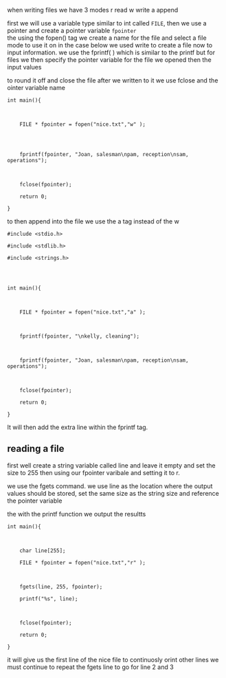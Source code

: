 when writing files we have 3 modes 
r read
w write
a append

first we will use a variable type similar to int called `FILE`, then we use a pointer and create a pointer variable `fpointer`  
the using the fopen() tag we create a name for the file and select a file mode to use it on
in the case below we used write to create a file 
now to input information.
we use the fprintf( ) which is similar to the printf but for files 
we then specify the pointer variable for the file we opened then the input values

to round it off and close the file after we written to it we use fclose and the ointer variable name
```
int main(){

  

    FILE * fpointer = fopen("nice.txt","w" );

  
  

    fprintf(fpointer, "Joan, salesman\npam, reception\nsam, operations");

  

    fclose(fpointer);

    return 0;

}
```

to then append into the file we use the a tag instead of the w
```
#include <stdio.h>

#include <stdlib.h>

#include <strings.h>

  
  

int main(){

  

    FILE * fpointer = fopen("nice.txt","a" );

  

    fprintf(fpointer, "\nkelly, cleaning");

  

    fprintf(fpointer, "Joan, salesman\npam, reception\nsam, operations");

  

    fclose(fpointer);

    return 0;

}
```
It will then add the extra line within the fprintf tag.

## reading a file
 first well create a string variable called line and leave it empty and set the size to 255
then using our fpointer varibale and setting it to r.

we use the fgets command. we use line as the location where the output values should be stored, set the same size as the string size and reference the pointer variable

the with the printf function we output the resultts

```
int main(){

  

    char line[255];

    FILE * fpointer = fopen("nice.txt","r" );

  

    fgets(line, 255, fpointer);

    printf("%s", line);

  

    fclose(fpointer);

    return 0;

}
```

it will give us the first line of the nice file to continuosly orint other lines we must continue to repeat the fgets line to go for line 2 and 3